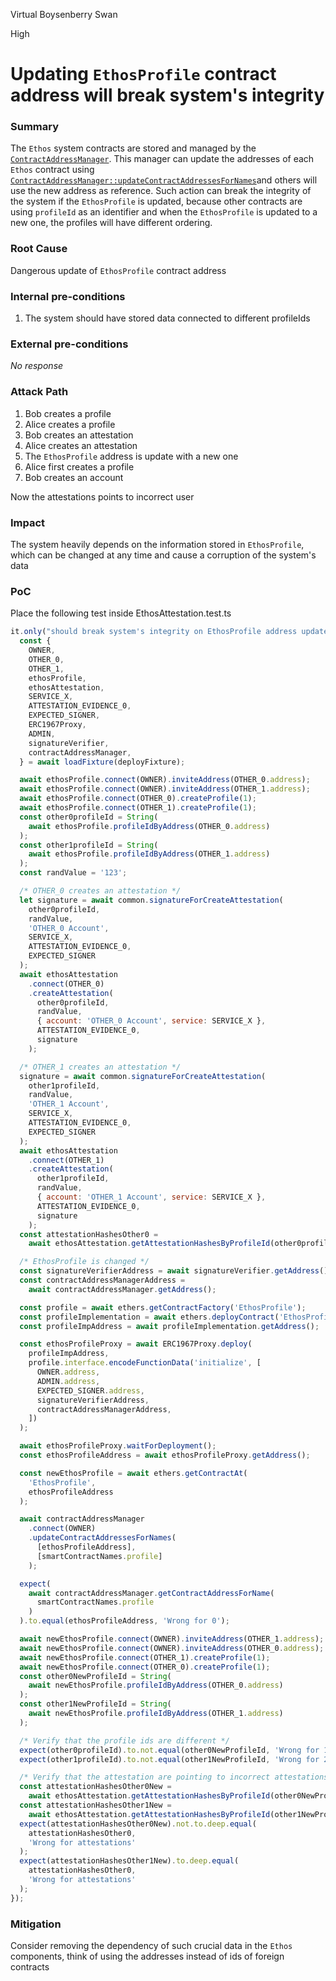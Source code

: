 Virtual Boysenberry Swan

High

# Updating `EthosProfile` contract address will break system's integrity

### Summary

The `Ethos` system contracts are stored and managed by the [`ContractAddressManager`](https://github.com/sherlock-audit/2024-10-ethos-network/blob/main/ethos/packages/contracts/contracts/utils/ContractAddressManager.sol). This manager can update the addresses of each `Ethos` contract using [`ContractAddressManager::updateContractAddressesForNames`](https://github.com/sherlock-audit/2024-10-ethos-network/blob/main/ethos/packages/contracts/contracts/utils/ContractAddressManager.sol#L21)and others will use the new address as reference.
Such action can break the integrity of the system if the `EthosProfile` is updated, because other contracts are using `profileId` as an identifier and when the `EthosProfile` is updated to a new one, the profiles will have different ordering.

### Root Cause

Dangerous update of `EthosProfile` contract address

### Internal pre-conditions

1. The system should have stored data connected to different profileIds

### External pre-conditions

_No response_

### Attack Path

1. Bob creates a profile
2. Alice creates a profile
3. Bob creates an attestation
4. Alice creates an attestation
5. The `EthosProfile` address is update with a new one
6. Alice first creates a profile
7. Bob creates an account

Now the attestations points to incorrect user

### Impact

The system heavily depends on the information stored in `EthosProfile`, which can be changed at any time and cause a corruption of the system's data

### PoC

Place the following test inside EthosAttestation.test.ts

```javascript
it.only("should break system's integrity on EthosProfile address update", async () => {
  const {
    OWNER,
    OTHER_0,
    OTHER_1,
    ethosProfile,
    ethosAttestation,
    SERVICE_X,
    ATTESTATION_EVIDENCE_0,
    EXPECTED_SIGNER,
    ERC1967Proxy,
    ADMIN,
    signatureVerifier,
    contractAddressManager,
  } = await loadFixture(deployFixture);

  await ethosProfile.connect(OWNER).inviteAddress(OTHER_0.address);
  await ethosProfile.connect(OWNER).inviteAddress(OTHER_1.address);
  await ethosProfile.connect(OTHER_0).createProfile(1);
  await ethosProfile.connect(OTHER_1).createProfile(1);
  const other0profileId = String(
    await ethosProfile.profileIdByAddress(OTHER_0.address)
  );
  const other1profileId = String(
    await ethosProfile.profileIdByAddress(OTHER_1.address)
  );
  const randValue = '123';

  /* OTHER_0 creates an attestation */
  let signature = await common.signatureForCreateAttestation(
    other0profileId,
    randValue,
    'OTHER_0 Account',
    SERVICE_X,
    ATTESTATION_EVIDENCE_0,
    EXPECTED_SIGNER
  );
  await ethosAttestation
    .connect(OTHER_0)
    .createAttestation(
      other0profileId,
      randValue,
      { account: 'OTHER_0 Account', service: SERVICE_X },
      ATTESTATION_EVIDENCE_0,
      signature
    );

  /* OTHER_1 creates an attestation */
  signature = await common.signatureForCreateAttestation(
    other1profileId,
    randValue,
    'OTHER_1 Account',
    SERVICE_X,
    ATTESTATION_EVIDENCE_0,
    EXPECTED_SIGNER
  );
  await ethosAttestation
    .connect(OTHER_1)
    .createAttestation(
      other1profileId,
      randValue,
      { account: 'OTHER_1 Account', service: SERVICE_X },
      ATTESTATION_EVIDENCE_0,
      signature
    );
  const attestationHashesOther0 =
    await ethosAttestation.getAttestationHashesByProfileId(other0profileId);

  /* EthosProfile is changed */
  const signatureVerifierAddress = await signatureVerifier.getAddress();
  const contractAddressManagerAddress =
    await contractAddressManager.getAddress();

  const profile = await ethers.getContractFactory('EthosProfile');
  const profileImplementation = await ethers.deployContract('EthosProfile', []);
  const profileImpAddress = await profileImplementation.getAddress();

  const ethosProfileProxy = await ERC1967Proxy.deploy(
    profileImpAddress,
    profile.interface.encodeFunctionData('initialize', [
      OWNER.address,
      ADMIN.address,
      EXPECTED_SIGNER.address,
      signatureVerifierAddress,
      contractAddressManagerAddress,
    ])
  );

  await ethosProfileProxy.waitForDeployment();
  const ethosProfileAddress = await ethosProfileProxy.getAddress();

  const newEthosProfile = await ethers.getContractAt(
    'EthosProfile',
    ethosProfileAddress
  );

  await contractAddressManager
    .connect(OWNER)
    .updateContractAddressesForNames(
      [ethosProfileAddress],
      [smartContractNames.profile]
    );

  expect(
    await contractAddressManager.getContractAddressForName(
      smartContractNames.profile
    )
  ).to.equal(ethosProfileAddress, 'Wrong for 0');

  await newEthosProfile.connect(OWNER).inviteAddress(OTHER_1.address);
  await newEthosProfile.connect(OWNER).inviteAddress(OTHER_0.address);
  await newEthosProfile.connect(OTHER_1).createProfile(1);
  await newEthosProfile.connect(OTHER_0).createProfile(1);
  const other0NewProfileId = String(
    await newEthosProfile.profileIdByAddress(OTHER_0.address)
  );
  const other1NewProfileId = String(
    await newEthosProfile.profileIdByAddress(OTHER_1.address)
  );

  /* Verify that the profile ids are different */
  expect(other0profileId).to.not.equal(other0NewProfileId, 'Wrong for 1');
  expect(other1profileId).to.not.equal(other1NewProfileId, 'Wrong for 2');

  /* Verify that the attestation are pointing to incorrect attestations */
  const attestationHashesOther0New =
    await ethosAttestation.getAttestationHashesByProfileId(other0NewProfileId);
  const attestationHashesOther1New =
    await ethosAttestation.getAttestationHashesByProfileId(other1NewProfileId);
  expect(attestationHashesOther0New).not.to.deep.equal(
    attestationHashesOther0,
    'Wrong for attestations'
  );
  expect(attestationHashesOther1New).to.deep.equal(
    attestationHashesOther0,
    'Wrong for attestations'
  );
});
```

### Mitigation

Consider removing the dependency of such crucial data in the `Ethos` components, think of using the addresses instead of ids of foreign contracts
